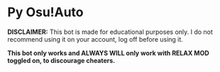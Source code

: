 Py Osu!Auto
===================

**DISCLAIMER:** This bot is made for educational purposes only. I do not recommend using it on your account, log off before using it.  

__This bot only works and ALWAYS WILL only work with RELAX MOD toggled on, to discourage cheaters.__
